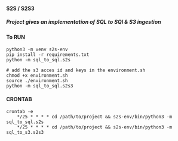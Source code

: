 #### S2S / S2S3

##### Project gives an implementation of SQL to SQl & S3 ingestion

#### To RUN
    python3 -m venv s2s-env
    pip install -r requirements.txt
    python -m sql_to_sql.s2s

    # add the s3 acces id and keys in the environment.sh
    chmod +x environment.sh
    source ./environment.sh
    python -m sql_to_sql.s2s3

#### CRONTAB
    crontab -e
        */25 * * * * cd /path/to/project && s2s-env/bin/python3 -m sql_to_sql.s2s
        */25 * * * * cd /path/to/project && s2s-env/bin/python3 -m sql_to_s3.s2s3
